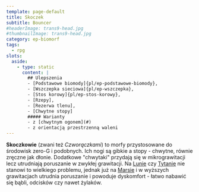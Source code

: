 ```yaml
---
template: page-default
title: Skoczek
subtitle: Bouncer
#headerImage: trans9-head.jpg
#thumbnailImage: trans9-head.jpg
category: ep-biomorf
tags:
  - rpg
slots:
  aside:
    - type: static
      content: |
        ## Ulepszenia
        - [Podstawowe biomody]{pl/ep-podstawowe-biomody}, 
        - [Wszczepka sieciowa]{pl/ep-wszczepka}, 
        - [Stos korowy]{pl/ep-stos-korowy}, 
        - [Rzepy], 
        - [Rezerwa tlenu], 
        - [Chwytne stopy]
        ##### Warianty
        - z [chwytnym ogonem](#)
        - z orientacją przestrzenną waleni
---
```

**Skoczkowie** (zwani też _Czworączkami_) to morfy przystosowane do środowisk zero-G i podobnych. Ich nogi są gibkie a stopy - chwytne, równie zręczne jak dłonie. Dodatkowe "chwytaki" przydają się w mikrograwitacji lecz utrudniają poruszanie w zwykłej grawitacji. Na [Lunie](#) czy [Tytanie](#) nie stanowi to wielkiego problemu, jednak już na [Marsie](#) i w wyższych grawitacjach utrudnia poruszanie i powoduje dyskomfort - łatwo nabawić się bąbli, odcisków czy nawet żylaków.
